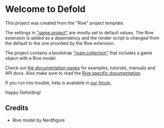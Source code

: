 # Welcome to Defold

This project was created from the "Rive" project template.

The settings in ["game.project"](defold://open?path=/game.project) are mostly set to default values. The Rive extension is added as a dependency and the render script is changed from the default to the one provided by the Rive extension.

The project contains a bootstrap ["main.collection"](defold://open?path=/main/main.collection) that includes a game object with a Rive model.

Check out [the documentation pages](https://defold.com/learn) for examples, tutorials, manuals and API docs. Also make sure to read the [Rive specific documentation](https://defold.com/extension-rive/).

If you run into trouble, help is available in [our forum](https://forum.defold.com).

Happy Defolding!

## Credits

* Rive model by Nerdfigure

